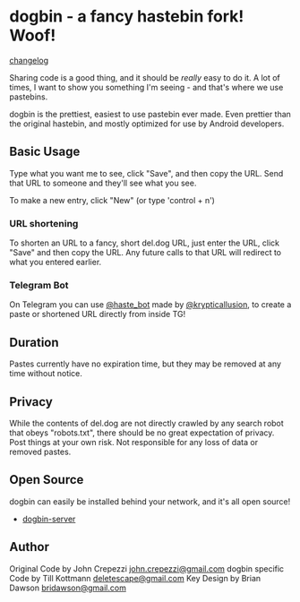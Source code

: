 # dogbin - a fancy hastebin fork! Woof!

[changelog](/changelog)

Sharing code is a good thing, and it should be _really_ easy to do it.
A lot of times, I want to show you something I'm seeing - and that's where we
use pastebins.

dogbin is the prettiest, easiest to use pastebin ever made. Even prettier than
the original hastebin, and mostly optimized for use by Android developers.

## Basic Usage

Type what you want me to see, click "Save", and then copy the URL.  Send that
URL to someone and they'll see what you see.

To make a new entry, click "New" (or type 'control + n')

### URL shortening

To shorten an URL to a fancy, short del.dog URL, just enter the URL, click "Save"
and then copy the URL. Any future calls to that URL will redirect to what you entered
earlier.

### Telegram Bot

On Telegram you can use [@haste_bot](https://t.me/haste_bot) made by
[@krypticallusion](https://t.me/krypticallusion), to create a paste or shortened
URL directly from inside TG!


## Duration

Pastes currently have no expiration time, but they may be removed at any time
without notice.

## Privacy

While the contents of del.dog are not directly crawled by any search robot
that obeys "robots.txt", there should be no great expectation of privacy.  Post
things at your own risk. Not responsible for any loss of data or removed
pastes.

## Open Source

dogbin can easily be installed behind your network, and it's all open source!

* [dogbin-server](https://github.com/deletescape/dogin-server)

## Author

Original Code by John Crepezzi <john.crepezzi@gmail.com>
dogbin specific Code by Till Kottmann <deletescape@gmail.com>
Key Design by Brian Dawson <bridawson@gmail.com>
